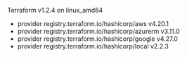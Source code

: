 Terraform v1.2.4
on linux_amd64
+ provider registry.terraform.io/hashicorp/aws v4.20.1
+ provider registry.terraform.io/hashicorp/azurerm v3.11.0
+ provider registry.terraform.io/hashicorp/google v4.27.0
+ provider registry.terraform.io/hashicorp/local v2.2.3
